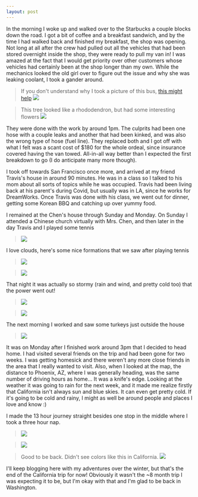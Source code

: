 ```yaml
---
layout: post
---
```

In the morning I woke up and walked over to the Starbucks a couple blocks down the road. I got a bit of coffee and a breakfast sandwich, and by the time I had walked back and finished my breakfast, the shop was opening. Not long at all after the crew had pulled out all the vehicles that had been stored overnight inside the shop, they were ready to pull my van in! I was amazed at the fact that I would get priority over other customers whose vehicles had certainly been at the shop longer than my own. While the mechanics looked the old girl over to figure out the issue and why she was leaking coolant, I took a gander around.

> <span>If you don't understand why I took a picture of this bus, [this might help](https://en.wikipedia.org/wiki/YOLO_(aphorism))</span>
> ![](https://i.imgur.com/1uhXD6t.jpg)

> This tree looked like a rhododendron, but had some interesting flowers
> ![](https://i.imgur.com/2xsPZkO.jpg)

They were done with the work by around 1pm. The culprits had been one hose with a couple leaks and another that had been kinked, and was also the wrong type of hose (fuel line). They replaced both and I got off with what I felt was a scant cost of $180 for the whole ordeal, since insurance covered having the van towed. All-in-all way better than I expected the first breakdown to go (I do anticipate many more though).

I took off towards San Francisco once more, and arrived at my friend Travis's house in around 90 minutes. He was in a class so I talked to his mom about all sorts of topics while he was occupied. Travis had been living back at his parent's during Covid, but usually was in LA, since he works for DreamWorks. Once Travis was done with his class, we went out for dinner, getting some Korean BBQ and catching up over yummy food.

I remained at the Chen's house through Sunday and Monday. On Sunday I attended a Chinese church virtually with Mrs. Chen, and then later in the day Travis and I played some tennis
> ![](https://i.imgur.com/JPQKils.jpg)

I love clouds, here's some nice formations that we saw after playing tennis
> ![](https://i.imgur.com/5lXSi0C.jpg)

> ![](https://i.imgur.com/1yDVT4w.jpg)

That night it was actually so stormy (rain and wind, and pretty cold too) that the power went out!
> ![](https://i.imgur.com/PGxX6vv.jpg)

> ![](https://i.imgur.com/yaBqFKu.jpg)

The next morning I worked and saw some turkeys just outside the house
> ![](https://i.imgur.com/lCUCvmW.jpg)

It was on Monday after I finished work around 3pm that I decided to head home. I had visited several friends on the trip and had been gone for two weeks. I was getting homesick and there weren't any more close friends in the area that I really wanted to visit. Also, when I looked at the map, the distance to Phoenix, AZ, where I was generally heading, was the same number of driving hours as home... It was a knife's edge. Looking at the weather it was going to rain for the next week, and it made me realize firstly that California isn't always sun and blue skies. It can even get pretty cold. If it's going to be cold and rainy, I might as well be around people and places I love and know :)

I made the 13 hour journey straight besides one stop in the middle where I took a three hour nap.
> ![](https://i.imgur.com/H8zj7Rh.jpg)

> ![](https://i.imgur.com/rN0bUEQ.jpg)

> Good to be back. Didn't see colors like this in California.
> ![](https://i.imgur.com/8r5QnNN.jpg)

I'll keep blogging here with my adventures over the winter, but that's the end of the California trip for now! Obviously it wasn't the ~8 month trip I was expecting it to be, but I'm okay with that and I'm glad to be back in Washington.